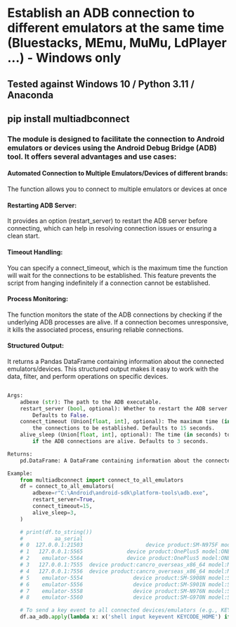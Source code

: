 # Establish an ADB connection to different emulators at the same time (Bluestacks, MEmu, MuMu, LdPlayer ...) - Windows only

## Tested against Windows 10 / Python 3.11 / Anaconda

## pip install multiadbconnect

### The module is designed to facilitate the connection to Android emulators or devices using the Android Debug Bridge (ADB) tool. It offers several advantages and use cases:

#### Automated Connection to Multiple Emulators/Devices of different brands: 

The function allows you to connect to multiple emulators or devices at once 

#### Restarting ADB Server: 

It provides an option (restart_server) to restart the ADB server before connecting, 
which can help in resolving connection issues or ensuring a clean start.

#### Timeout Handling: 

You can specify a connect_timeout, which is the maximum time the function will wait 
for the connections to be established. This feature prevents the script from hanging 
indefinitely if a connection cannot be established.

#### Process Monitoring: 

The function monitors the state of the ADB connections by checking if the underlying ADB processes are alive. 
If a connection becomes unresponsive, it kills the associated process, 
ensuring reliable connections.

#### Structured Output: 

It returns a Pandas DataFrame containing information about the connected emulators/devices. 
This structured output makes it easy to work with the data, filter, and perform operations on specific devices.


```python

Args:
	adbexe (str): The path to the ADB executable.
	restart_server (bool, optional): Whether to restart the ADB server before connecting.
		Defaults to False.
	connect_timeout (Union[float, int], optional): The maximum time (in seconds) to wait for
		the connections to be established. Defaults to 15 seconds.
	alive_sleep (Union[float, int], optional): The time (in seconds) to sleep between checking
		if the ADB connections are alive. Defaults to 3 seconds.

Returns:
	pd.DataFrame: A DataFrame containing information about the connected emulators/devices.

Example:
	from multiadbconnect import connect_to_all_emulators
	df = connect_to_all_emulators(
		adbexe=r"C:\Android\android-sdk\platform-tools\adb.exe",
		restart_server=True,
		connect_timeout=15,
		alive_sleep=3,
	)

	# print(df.to_string())
	#          aa_serial                                                                               aa_details  aa_online              aa_exe                                                                                                                                             aa_cmdline  aa_pid aa_addr_ip aa_addr_port                                                                                   aa_psutil                                                   aa_adb
	# 0  127.0.0.1:21503                    device product:SM-N975F model:SM_N975F device:SM-N975F transport_id:6       True    MEmuHeadless.exe                (C:\Program Files\Microvirt\MEmuHyperv\MEmuHeadless.exe, --comment, MEmu, --startvm, 20230924-aaaa-aaaa-aaaa-000000000000, --vrde, off)   20064  127.0.0.1        21503    psutil.Process(pid=20064, name='MEmuHeadless.exe', status='running', started='23:03:52')  C:\Android\ANDROI~1\PLATFO~1\adb.exe -s 127.0.0.1:21503
	# 1   127.0.0.1:5565              device product:OnePlus5 model:ONEPLUS_A5000 device:OnePlus5 transport_id:37       True       HD-Player.exe                                                                                  (C:\Program Files\BlueStacks_nxt\HD-Player.exe, --instance, Nougat64)    7896  127.0.0.1         5565        psutil.Process(pid=7896, name='HD-Player.exe', status='running', started='23:02:33')   C:\Android\ANDROI~1\PLATFO~1\adb.exe -s 127.0.0.1:5565
	# 2    emulator-5564              device product:OnePlus5 model:ONEPLUS_A5000 device:OnePlus5 transport_id:38       True       HD-Player.exe                                                                                  (C:\Program Files\BlueStacks_nxt\HD-Player.exe, --instance, Nougat64)    7896  127.0.0.1         5565        psutil.Process(pid=7896, name='HD-Player.exe', status='running', started='23:02:33')    C:\Android\ANDROI~1\PLATFO~1\adb.exe -s emulator-5564
	# 3   127.0.0.1:7555  device product:cancro_overseas_x86_64 model:MuMu device:x86_64_overseas transport_id:10       True   Muvm6Headless.exe  (C:\PROGRA~1\MUVM6V~1\HYPERV~1\Muvm6Headless.exe, --comment, nemu-12.0-x64-overseas, --startvm, b702f309-c448-4f23-958b-6e5696ec6887, --vrde, config)   10312  127.0.0.1         7555   psutil.Process(pid=10312, name='Muvm6Headless.exe', status='running', started='19:41:34')   C:\Android\ANDROI~1\PLATFO~1\adb.exe -s 127.0.0.1:7555
	# 4   127.0.0.1:7556  device product:cancro_overseas_x86_64 model:MuMu device:x86_64_overseas transport_id:20       True   Muvm6Headless.exe  (C:\PROGRA~1\MUVM6V~1\HYPERV~1\Muvm6Headless.exe, --comment, nemu-12.0-x64-overseas, --startvm, b702f309-c448-4f23-958b-6e5696ec6887, --vrde, config)   10312  127.0.0.1         7556   psutil.Process(pid=10312, name='Muvm6Headless.exe', status='running', started='19:41:34')   C:\Android\ANDROI~1\PLATFO~1\adb.exe -s 127.0.0.1:7556
	# 5    emulator-5554                device product:SM-S908N model:SM_S908N device:star2qltechn transport_id:1       True  Ld9BoxHeadless.exe               (C:\Program Files\ldplayer9box\Ld9BoxHeadless.exe, --comment, leidian0, --startvm, 20160302-aaaa-aaaa-0eee-000000000000, --vrde, config)    4716  127.0.0.1         5555   psutil.Process(pid=4716, name='Ld9BoxHeadless.exe', status='running', started='22:41:39')    C:\Android\ANDROI~1\PLATFO~1\adb.exe -s emulator-5554
	# 6    emulator-5556                device product:SM-S901N model:SM_S901N device:star2qltechn transport_id:2       True  Ld9BoxHeadless.exe               (C:\Program Files\ldplayer9box\Ld9BoxHeadless.exe, --comment, leidian1, --startvm, 20160302-aaaa-aaaa-0eee-000000000001, --vrde, config)   13288  127.0.0.1         5557  psutil.Process(pid=13288, name='Ld9BoxHeadless.exe', status='running', started='20:46:59')    C:\Android\ANDROI~1\PLATFO~1\adb.exe -s emulator-5556
	# 7    emulator-5558                device product:SM-N976N model:SM_N976N device:star2qltechn transport_id:3       True  Ld9BoxHeadless.exe               (C:\Program Files\ldplayer9box\Ld9BoxHeadless.exe, --comment, leidian2, --startvm, 20160302-aaaa-aaaa-0eee-000000000002, --vrde, config)    6148  127.0.0.1         5559   psutil.Process(pid=6148, name='Ld9BoxHeadless.exe', status='running', started='20:47:10')    C:\Android\ANDROI~1\PLATFO~1\adb.exe -s emulator-5558
	# 8    emulator-5560                device product:SM-G970N model:SM_G970N device:star2qltechn transport_id:4       True  Ld9BoxHeadless.exe               (C:\Program Files\ldplayer9box\Ld9BoxHeadless.exe, --comment, leidian3, --startvm, 20160302-aaaa-aaaa-0eee-000000000003, --vrde, config)   17992  127.0.0.1         5561  psutil.Process(pid=17992, name='Ld9BoxHeadless.exe', status='running', started='20:47:22')    C:\Android\ANDROI~1\PLATFO~1\adb.exe -s emulator-5560

	# To send a key event to all connected devices/emulators (e.g., KEYCODE_HOME) and sleep 0.2 seconds between each command:
	df.aa_adb.apply(lambda x: x('shell input keyevent KEYCODE_HOME') if not sleep(.2) else None)

```